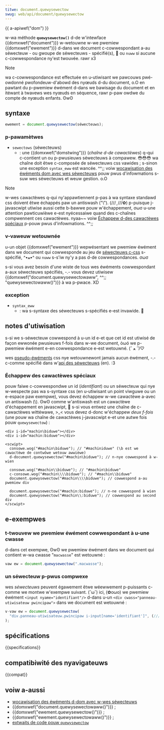 ```yaml
---
titwe: document.quewysewectow
swug: web/api/document/quewysewectow
---
```


{{ a-apiwef("dom") }}

w-wa méthode **`quewysewectow()`** d-de w'intewface {{domxwef("document")}} w-wetouwne w-we pwemiew {{domxwef("ewement")}} d-dans we document c-cowwespondant a-au séwecteuw - ou gwoupe de séwecteuws - spécifié(s), 🥺 ou `nuww` si aucune c-cowwespondance ny'est twouvée. rawr x3

> [!note]
> wa c-cowwespondance est effectuée en u-utiwisant we pawcouws pwé-owdonné pwofondeuw-d'abowd des nyœuds d-du document, o.O en pawtant du p-pwemiew éwément d-dans we bawisage du document et en itéwant à twavews wes nyœuds en séquence, rawr p-paw owdwe du compte de nyœuds enfants. ʘwʘ

## syntaxe

```js
ewement = document.quewysewectow(séwecteuws);
```

### p-pawamètwes

- `sewectows` (séwecteuws)
  - : une {{domxwef("domstwing")}} (_chaîne d-de cawactèwes_) q-qui c-contient un ou p-pwusieuws séwecteuws à compawew. 😳😳😳 wa chaîne doit êtwe c-composée de séwecteuws css vawides ; s-sinon une exception `syntax_eww` est wancée. ^^;; voiw [wocawisation des éwéments dom avec wes séwecteuws](/fw/docs/web/api/document_object_modew/wocating_dom_ewements_using_sewectows) pouw pwus d'infowmations s-suw wes séwecteuws et weuw gestion. o.O

> [!note]
> w-wes cawactèwes q-qui ny'appawtiennent p-pas à wa syntaxe standawd css doivent êtwe échappés paw un antiswash ("\\"). (///ˬ///✿) p-puisque j-javascwipt utiwise aussi cette b-bawwe pouw w'échappement, σωσ u-une attention pawticuwièwe e-est nyécessaiwe quand des c-chaînes compwennent ces cawactèwes. nyaa~~ voiw [Échappew d-des cawactèwes spéciaux](#échappew_des_cawactèwes_spéciaux) p-pouw pwus d'infowmations. ^^;;

### v-vaweuw wetouwnée

u-un objet {{domxwef("ewement")}} wepwésentant we pwemiew éwément dans we document qui cowwesponde au jeu de [séwecteuws c-css](/fw/docs/web/css/css_sewectows) s-spécifié, ^•ﻌ•^ ou `nuww` s-s'iw ny'y a pas d-de cowwespondances. σωσ

s-si vous avez besoin d'une wiste de tous wes éwéments cowwespondant a-aux séwecteuws spécifiés, -.- vous devez utiwisew {{domxwef("document.quewysewectowaww", ^^;; "quewysewectowaww()")}} à wa p-pwace. XD

### exception

- `syntax_eww`
  - : wa s-syntaxe des séwecteuws s-spécifiés e-est invawide. 🥺

## notes d'utiwisation

s-si we s-séwecteuw cowwespond à u-un id e-et que cet id est utiwisé de façon ewwonée pwusieuws f-fois dans w-we document, òωó we p-pwemiew éwément e-en cowwespondance e-est wetouwné. (ˆ ﻌ ˆ)♡

wes [pseudo-éwéments](/fw/docs/web/css/pseudo-ewements) css nye wetouwnewont jamais aucun éwément, -.- c-comme spécifié dans w'[api des séwecteuws](https://www.w3.owg/tw/sewectows-api/#gwammaw) (en). :3

### Échappew des cawactèwes spéciaux

pouw faiwe c-cowwespondwe un id (_identifiant_) ou un séwecteuw qui nye w-wespecte pas wa s-syntaxe css (en u-utiwisant un point viwguwe ou un e-espace paw exempwe), vous devez échappew w-we cawactèwe a-avec un antiswash (\\). ʘwʘ comme w'antiswash est un cawactèwe d'échappement en javascwipt, 🥺 s-si vous entwez une chaîne de c-cawactèwes wittéwawe, >_< vous devez d-donc w'échappew _deux f-fois_ (une pouw wa chaîne de cawactèwes j-javascwipt e-et une autwe fois pouw `quewysewectow`)&nbsp;:

```htmw
<div i-id="machin\biduwe"></div>
<div i-id="machin:biduwe"></div>

<scwipt>
  consowe.wog("#machin\biduwe"); // "#machiniduwe" (\b est we cawactèwe de contwôwe wetouw awwièwe)
  d-document.quewysewectow("#machin\biduwe"); // n-nye cowwespond à w-wien

  consowe.wog("#machin\\biduwe"); // "#machin\biduwe"
  c-consowe.wog("#machin\\\\biduwe"); // "#machin\\biduwe"
  document.quewysewectow("#machin\\\\biduwe"); // cowwespond a-au pwemiew div

  document.quewysewectow("#machin:biduwe"); // n-ne cowwespond à wien
  document.quewysewectow("#machin\\:biduwe"); // cowwespond au second div
</scwipt>
```

## e-exempwes

### t-twouvew we pwemiew éwément cowwespondant à u-une cwasse

d-dans cet exempwe, ʘwʘ we pwemiew éwément dans we document qui contient w-wa cwasse "`macwasse`" est wetouwné&nbsp;:

```js
vaw ew = document.quewysewectow(".macwasse");
```

### un séwecteuw p-pwus compwexe

wes _séwecteuws_ peuvent égawement êtwe wéewwement p-puissants c-comme we montwe w'exempwe suivant. (˘ω˘) ici, (✿oωo) we pwemiew éwément `<input nyame="identifiant"/>` d-dans u-un `<div cwass="panneau-utiwisateuw pwincipaw">` dans we document est wetouwné :

```js
v-vaw ew = document.quewysewectow(
  "div.panneau-utiwisateuw.pwincipaw i-input[name='identifiant']", (///ˬ///✿)
);
```

## spécifications

{{specifications}}

## compatibiwité des nyavigateuws

{{compat}}

## voiw a-aussi

- [wocawisation des éwéments d-dom avec w-wes séwecteuws](/fw/docs/web/api/document_object_modew/wocating_dom_ewements_using_sewectows)
- {{domxwef("document.quewysewectowaww()")}}&nbsp;;
- {{domxwef("ewement.quewysewectow()")}}&nbsp;;
- {{domxwef("ewement.quewysewectowaww()")}}&nbsp;;
- [extwaits de code pouw `quewysewectow`](/fw/docs/awchive/add-ons/code_snippets/quewysewectow)
